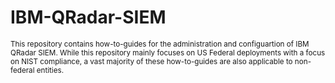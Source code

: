 # IBM-QRadar-SIEM
<sub>This repository contains how-to-guides for the administration and configuartion of IBM QRadar SIEM. While this repository mainly focuses on US Federal deployments with a focus on NIST compliance, a vast majority of these how-to-guides are also applicable to non-federal entities.<sub>
